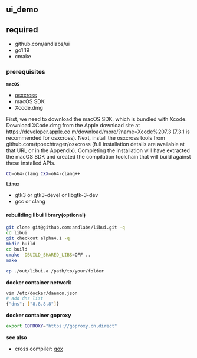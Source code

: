 ## ui_demo


## required
- github.com/andlabs/ui
- go1.19
- cmake



### prerequisites

**`macOS`**
- [osxcross](https://github.com/tpoechtrager/osxcross)
- macOS SDK
- Xcode.dmg


First, we need to download the macOS SDK, which is bundled with Xcode.
Download XCode.dmg from the Apple download site at <https://developer.apple.co>
m/download/more/?name=Xcode%207.3 (7.3.1 is recommended for osxcross). Next,
install the osxcross tools from github.com/tpoechtrager/osxcross (full installation
details are available at that URL or in the Appendix). Completing the
installation will have extracted the macOS SDK and created the compilation
toolchain that will build against these installed APIs.

```sh
CC=o64-clang CXX=o64-clang++
```



**`Linux`**
- gtk3 or gtk3-devel or libgtk-3-dev
- gcc or clang


#### rebuilding libui library(optional)

```sh
git clone git@github.com:andlabs/libui.git -q
cd libui
git checkout alpha4.1 -q
mkdir build
cd build
cmake -DBUILD_SHARED_LIBS=OFF ..
make

cp ./out/libui.a /path/to/your/folder
```

**docker container network**
```sh
vim /etc/docker/daemon.json
# add dns list
{"dns": ["8.8.8.8"]}
```

**docker container goproxy**
```sh
export GOPROXY="https://goproxy.cn,direct"
```



**see also**

- cross compiler: [gox](https://github.com/mitchellh/gox)
